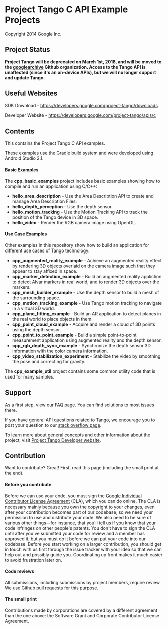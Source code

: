 Project Tango C API Example Projects
===========================================
Copyright 2014 Google Inc.

Project Status
--------------
**Project Tango will be deprecated on March 1st, 2018, and will be moved to the [googlearchive](//github.com/googlearchive) Github organization. Access to the Tango API is unaffected (since it's an on-device APIs), but we will no longer support and update Tango.**

Useful Websites
---------------
SDK Download - https://developers.google.com/project-tango/downloads

Developer Website - https://developers.google.com/project-tango/apis/c

Contents
--------

This contains the Project Tango C API examples.

These examples use the Gradle build system and were developed using
Android Studio 2.1.

#### Basic Examples

The **cpp_basic_examples** project includes basic examples showing how
to compile and run an application using C/C++:

 * **hello_area_description** - Use the Area Description
   API to create and manage Area Description Files.
 * **hello_depth_perception** - Use the depth sensor.
 * **hello_motion_tracking** - Use the Motion Tracking API
   to track the position of the Tango device in 3D space.
 * **hello_video** - Render the RGB camera image using OpenGL.

#### Use Case Examples

Other examples in this repository show how to build an application for
different use cases of Tango technology:

 * **cpp_augmented_reality_example** - Achieve an augmented
   reality effect by rendering 3D objects overlaid on the camera image
   such that they appear to stay affixed in space.
 * **cpp_marker_detection_example** - Build an augmented reality appliction
   to detect Alvar markers in real world, and to render 3D objects over the
   markers.
 * **cpp_mesh_builder_example** - Use the depth sensor to
   build a mesh of the surrounding space.
 * **cpp_motion_tracking_example** - Use Tango motion
   tracking to navigate in a virtual 3D world.
 * **cpp_plane_fitting_example** - Build an AR application
   to detect planes in the real world to place objects in them.
 * **cpp_point_cloud_example** - Acquire and render a cloud
   of 3D points using the depth sensor.
 * **cpp_point_to_point_example** - Build a simple point-to-point
   measurement application using augmented reality and the depth
   sensor.
 * **cpp_rgb_depth_sync_example** - Synchronize the depth
   sensor 3D information with the color camera information.
 * **cpp_video_stabilization_experiment** - Stabilize the video by
   smoothing the pose and correcting for gravity.

The **cpp_example_util** project contains some common utility code that
is used for many samples.

Support
-------
As a first step, view our [FAQ](http://stackoverflow.com/questions/tagged/google-project-tango?sort=faq&amp;pagesize=50)
page. You can find solutions to most issues there.

If you have general API questions related to Tango, we encourage you to
post your question to our [stack overflow
page](http://stackoverflow.com/questions/tagged/google-project-tango).

To learn more about general concepts and other information about the
project, visit [Project Tango Developer website](https://developers.google.com/project-tango/).

Contribution
------------
Want to contribute? Great! First, read this page (including the small
print at the end).

#### Before you contribute
Before we can use your code, you must sign the
[Google Individual Contributor License
Agreement](https://developers.google.com/open-source/cla/individual?csw=1)
(CLA), which you can do online. The CLA is necessary mainly because you
own the
copyright to your changes, even after your contribution becomes part of
our
codebase, so we need your permission to use and distribute your code. We
also
need to be sure of various other things—for instance, that you'll tell us
if you
know that your code infringes on other people's patents. You don't have
to sign
the CLA until after you've submitted your code for review and a member
has
approved it, but you must do it before we can put your code into our
codebase.
Before you start working on a larger contribution, you should get in
touch with
us first through the issue tracker with your idea so that we can help
out and
possibly guide you. Coordinating up front makes it much easier to avoid
frustration later on.

#### Code reviews
All submissions, including submissions by project members, require
review. We
use Github pull requests for this purpose.

#### The small print
Contributions made by corporations are covered by a different agreement
than
the one above: the Software Grant and Corporate Contributor License
Agreement.
